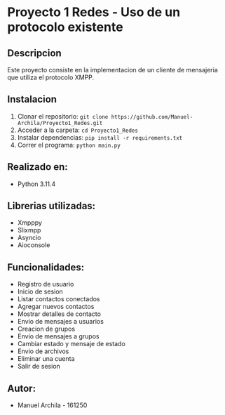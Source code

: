 # Proyecto 1 Redes - Uso de un protocolo existente

## Descripcion
Este proyecto consiste en la implementacion de un cliente de mensajeria que utiliza el protocolo XMPP.

## Instalacion
1. Clonar el repositorio: `git clone https://github.com/Manuel-Archila/Proyecto1_Redes.git`
2. Acceder a la carpeta: `cd Proyecto1_Redes`
3. Instalar dependencias: `pip install -r requirements.txt`
4. Correr el programa: `python main.py`

## Realizado en:
- Python 3.11.4

## Librerias utilizadas:
- Xmpppy
- Slixmpp
- Asyncio
- Aioconsole

## Funcionalidades:
- Registro de usuario
- Inicio de sesion
- Listar contactos conectados
- Agregar nuevos contactos
- Mostrar detalles de contacto
- Envio de mensajes a usuarios
- Creacion de grupos
- Envio de mensajes a grupos
- Cambiar estado y mensaje de estado
- Envio de archivos
- Eliminar una cuenta
- Salir de sesion

## Autor:
- Manuel Archila - 161250